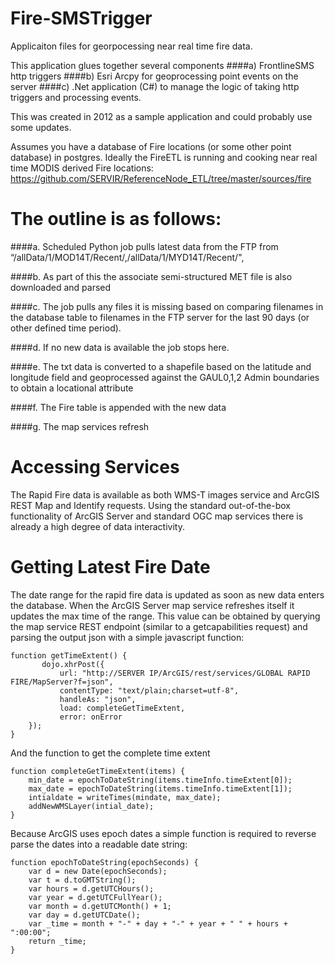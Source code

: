 Fire-SMSTrigger
===============

Applicaiton files for georpocessing near real time fire data. 

This application glues together several components
####a) FrontlineSMS http triggers
####b) Esri Arcpy for geoprocessing point events on the server
####c) .Net application (C#) to manage the logic of taking http triggers and processing events.


This was created in 2012 as a sample application and could probably use some updates. 


Assumes you have a database of Fire locations (or some other point database) in postgres. Ideally the FireETL is running and cooking near real time MODIS derived Fire locations: https://github.com/SERVIR/ReferenceNode_ETL/tree/master/sources/fire

The outline is as follows:
==========================
####a.    Scheduled Python job pulls latest data from the FTP from “/allData/1/MOD14T/Recent/,/allData/1/MYD14T/Recent/",

####b.	As part of this the associate semi-structured MET file is also downloaded and parsed

####c.	The job pulls any files it is missing based on comparing filenames in the database table to filenames in the FTP server for the last 90 days (or other defined time period). 

####d.	If no new data is available the job stops here. 

####e.	The txt data is converted to a shapefile based on the latitude and longitude field and geoprocessed against the GAUL0,1,2 Admin boundaries to obtain a locational attribute

####f.	The Fire table is appended with the new data

####g.	The map services refresh 

Accessing Services
==================
The Rapid Fire data is available as both WMS-T images service and ArcGIS REST Map and Identify requests.  Using the standard out-of-the-box functionality of ArcGIS Server and standard OGC map services there is already a high degree of data interactivity. 

Getting Latest Fire Date
========================
The date range for the rapid fire data is updated as soon as new data enters the database. When the ArcGIS Server map service refreshes itself it updates the max time of the range. This value can be obtained by querying the map service REST endpoint (similar to a getcapabilities request) and parsing the output json with a simple javascript function:
```
function getTimeExtent() {
	   dojo.xhrPost({
           url: "http://SERVER IP/ArcGIS/rest/services/GLOBAL RAPID FIRE/MapServer?f=json",
           contentType: "text/plain;charset=utf-8",
           handleAs: "json",
           load: completeGetTimeExtent,
           error: onError
	});
}
```
And the function to get the complete time extent

```
function completeGetTimeExtent(items) {
	min_date = epochToDateString(items.timeInfo.timeExtent[0]);
	max_date = epochToDateString(items.timeInfo.timeExtent[1]);
	intialdate = writeTimes(mindate, max_date);
	addNewWMSLayer(intial_date);
}
```

Because ArcGIS uses epoch dates a simple function is required to reverse parse the dates into a readable date string:
```
function epochToDateString(epochSeconds) {
	var d = new Date(epochSeconds);
	var t = d.toGMTString();
	var hours = d.getUTCHours();
	var year = d.getUTCFullYear();
	var month = d.getUTCMonth() + 1;
	var day = d.getUTCDate();
	var _time = month + "-" + day + "-" + year + " " + hours + ":00:00";
	return _time;
}
```

